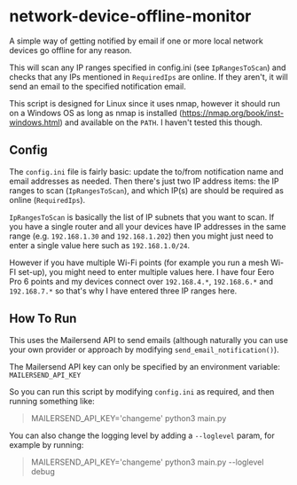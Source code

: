 # network-device-offline-monitor
A simple way of getting notified by email if one or more local network devices go offline for any reason.

This will scan any IP ranges specified in config.ini (see `IpRangesToScan`) and checks that any IPs mentioned in `RequiredIps` are online. If they aren't, it will send an email to the specified notification email.

This script is designed for Linux since it uses nmap, however it should run on a Windows OS as long as nmap is installed (https://nmap.org/book/inst-windows.html) and available on the `PATH`. I haven't tested this though.

## Config

The `config.ini` file is fairly basic: update the to/from notification name and email addresses as needed. Then there's just two IP address items: the IP ranges to scan (`IpRangesToScan`), and which IP(s) are should be required as online (`RequiredIps`).

`IpRangesToScan` is basically the list of IP subnets that you want to scan. If you have a single router and all your devices have IP addresses in the same range (e.g. `192.168.1.30` and `192.168.1.202`) then you might just need to enter a single value here such as `192.168.1.0/24`.

However if you have multiple Wi-Fi points (for example you run a mesh Wi-FI set-up), you might need to enter multiple values here. I have four Eero Pro 6 points and my devices connect over `192.168.4.*`, `192.168.6.*` and `192.168.7.*` so that's why I have entered three IP ranges here.

## How To Run

This uses the Mailersend API to send emails (although naturally you can use your own provider or approach by modifying `send_email_notification()`).

The Mailersend API key can only be specified by an environment variable: `MAILERSEND_API_KEY`

So you can run this script by modifying `config.ini` as required, and then running something like:

> MAILERSEND_API_KEY='changeme' python3 main.py

You can also change the logging level by adding a `--loglevel` param, for example by running:

> MAILERSEND_API_KEY='changeme' python3 main.py --loglevel debug
